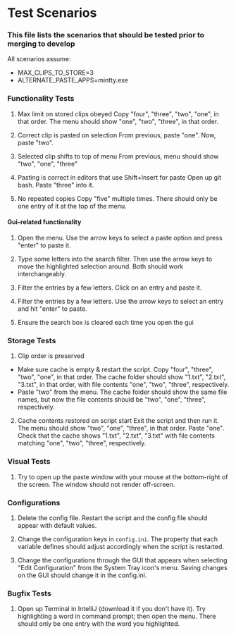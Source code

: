 # Test Scenarios
### This file lists the scenarios that should be tested prior to merging to develop

All scenarios assume:
- MAX_CLIPS_TO_STORE=3
- ALTERNATE_PASTE_APPS=mintty.exe

### Functionality Tests
1. Max limit on stored clips obeyed
Copy "four", "three", "two", "one", in that order. The menu should show "one", "two", "three", in that order.

1. Correct clip is pasted on selection
From previous, paste "one". Now, paste "two".

1. Selected clip shifts to top of menu
From previous, menu should show "two", "one", "three"

1. Pasting is correct in editors that use Shift+Insert for paste
Open up git bash. Paste "three" into it.

1. No repeated copies
Copy "five" multiple times. There should only be one entry of it at the top of the menu.

#### Gui-related functionality

1. Open the menu. Use the arrow keys to select a paste option and press "enter" to paste it.

1. Type some letters into the search filter. Then use the arrow keys to move the highlighted selection around. Both should work interchangeably. 

1. Filter the entries by a few letters. Click on an entry and paste it.

1. Filter the entries by a few letters. Use the arrow keys to select an entry and hit "enter" to paste.

1. Ensure the search box is cleared each time you open the gui

### Storage Tests
1. Clip order is preserved
 * Make sure cache is empty & restart the script. Copy "four", "three", "two", "one", in that order. The cache folder should show "1.txt", "2.txt", "3.txt", in that order, with file contents "one", "two", "three", respectively.
 * Paste "two" from the menu. The cache folder should show the same file names, but now the file contents should be "two", "one", "three", respectively.
 
2. Cache contents restored on script start
Exit the script and then run it. The menu should show "two", "one", "three", in that order. Paste "one". Check that the cache shows "1.txt", "2.txt", "3.txt" with file contents matching "one", "two", "three", respectively.

### Visual Tests
1. Try to open up the paste window with your mouse at the bottom-right of the screen. The window should not render off-screen.

### Configurations
1. Delete the config file. Restart the script and the config file should appear with default values.

2. Change the configuration keys in `config.ini`. The property that each variable defines should adjust accordingly when the script is restarted.

3. Change the configurations through the GUI that appears when selecting "Edit Configuration" from the System Tray icon's menu. Saving changes on the GUI should change it in the config.ini.

### Bugfix Tests
1. Open up Terminal in IntelliJ (download it if you don't have it). Try highlighting a word in command prompt; then open the menu. There should only be one entry with the word you highlighted.